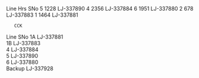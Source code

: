 Line           Hrs      SNo
  5            1228    LJ-337890
  4            2356    LJ-337884
  6            1951    LJ-337880 
  2            678     LJ-337883
  1            1464    LJ-337881   

       CCK
  Line               SNo
  1A               LJ-337881  
  1B               LJ-337883  
  4                LJ-337884   
  5                LJ-337890   
  6                LJ-337880   
  Backup           LJ-337928        